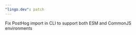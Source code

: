 ```yaml
---
"lingo.dev": patch
---
```


Fix PostHog import in CLI to support both ESM and CommonJS environments
